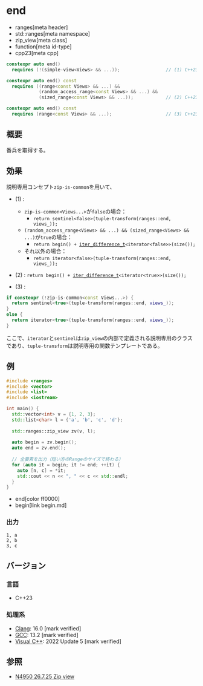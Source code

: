 # end
* ranges[meta header]
* std::ranges[meta namespace]
* zip_view[meta class]
* function[meta id-type]
* cpp23[meta cpp]

```cpp
constexpr auto end()
  requires (!(simple-view<Views> && ...));                 // (1) C++23

constexpr auto end() const
  requires ((range<const Views> && ...) &&
            (random_access_range<const Views> && ...) &&
            (sized_range<const Views> && ...));            // (2) C++23

constexpr auto end() const
  requires (range<const Views> && ...);                    // (3) C++23
```

## 概要

番兵を取得する。

## 効果

説明専用コンセプト`zip-is-common`を用いて、

- (1) :
    - `zip-is-common<Views...>`が`false`の場合：
        - `return sentinel<false>(tuple-transform(ranges::end, views_));`
    - `(random_access_range<Views> && ...) && (sized_range<Views> && ...)`が`true`の場合：
        - `return begin() + `[`iter_difference_t`](/reference/iterator/iter_difference_t.md)`<iterator<false>>(size());`
    - それ以外の場合：
        - `return iterator<false>(tuple-transform(ranges::end, views_));`

- (2) : `return begin() + `[`iter_difference_t`](/reference/iterator/iter_difference_t.md)`<iterator<true>>(size());`

- (3) : 
```cpp
if constexpr (!zip-is-common<const Views...>) {
  return sentinel<true>(tuple-transform(ranges::end, views_));
}
else {
  return iterator<true>(tuple-transform(ranges::end, views_));
}
```

ここで、`iterator`と`sentinel`は`zip_view`の内部で定義される説明専用のクラスであり、`tuple-transform`は説明専用の関数テンプレートである。

## 例
```cpp example
#include <ranges>
#include <vector>
#include <list>
#include <iostream>

int main() {
  std::vector<int> v = {1, 2, 3};
  std::list<char> l = {'a', 'b', 'c', 'd'};
  
  std::ranges::zip_view zv(v, l);
  
  auto begin = zv.begin();
  auto end = zv.end();
  
  // 全要素を出力（短い方のRangeのサイズで終わる）
  for (auto it = begin; it != end; ++it) {
    auto [n, c] = *it;
    std::cout << n << ", " << c << std::endl;
  }
}
```
* end[color ff0000]
* begin[link begin.md]

### 出力
```
1, a
2, b
3, c
```

## バージョン
### 言語
- C++23

### 処理系
- [Clang](/implementation.md#clang): 16.0 [mark verified]
- [GCC](/implementation.md#gcc): 13.2 [mark verified]
- [Visual C++](/implementation.md#visual_cpp): 2022 Update 5 [mark verified]

## 参照
- [N4950 26.7.25 Zip view](https://timsong-cpp.github.io/cppwp/n4950/range.zip)